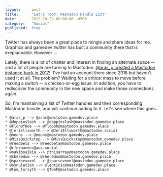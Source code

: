 ```yaml
---
layout: 	post
title:  	"Let's Toot: Mastodon Handle List"
date:   	2022-10-28 00:00:00 -0500
category: 	"Social"
published:	true
---
```


Twitter has always been a great place to mingle and share ideas for me. Graphics and gamedev twitter has built a community there that is irreplaceable. However ...

Lately, there is a lot of chatter and interest in finding an alternate space -- and a lot of people are turning to Mastodon. [@aras_p created a Mastodon instance back in 2017!](https://aras-p.info/blog/2017/12/04/Gamedev-Mastodon-mastodon.gamedev.place/). I've had an account there since 2018 but haven't used it at all. The problem? Waiting for a critical mass to move before making a switch -- a chicken-or-egg issue. In addition, you have to rediscover the community in the new space and make those connections again.

So, I'm maintaining a list of Twitter handles and their corresponding Mastodon handle, and will continue adding to it. Let's see where this goes..

```
* @aras_p --> @aras@mastodon.gamedev.place
* @doppioslash --> @doppioslash@mastodon.gamedev.place
* @FlohOfWoe --> @floooh@mastodon.gamedev.place
* @jeriellsworth --> @JeriEllsworth@mastodon.social
* @meuns --> @meuns@mastodon.gamedev.place
* @MissQuickstep --> @MissQuickstep@mastodon.gamedev.place
* @reedbeta --> @reedbeta@mastodon.gamedev.place
* @rfernandez@aus.social
* @sakibsaikia --> @thisarray@mastodon.gamedev.place
* @sheredom --> @sheredom@mastodon.gamedev.place
* @sparsevoxel --> @sparsevoxel@mastodon.gamedev.place
* @synulation --> @lentinic@mastodon.gamedev.place
* @tom_forsyth --> @TomF@mastodon.gamedev.place
```
